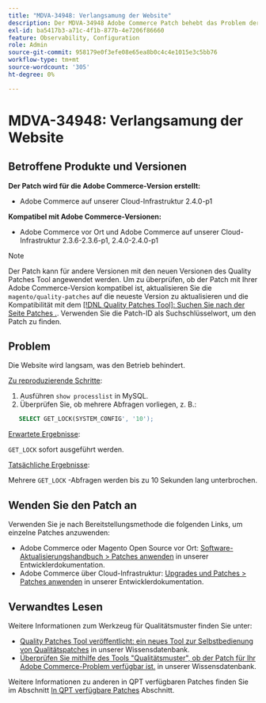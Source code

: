 ```yaml
---
title: "MDVA-34948: Verlangsamung der Website"
description: Der MDVA-34948 Adobe Commerce Patch behebt das Problem der Verlangsamung der Website. Dieser Patch ist verfügbar, wenn das [Quality Patches Tool (QPT)](/help/announcements/adobe-commerce-announcements/magento-quality-patches-released-new-tool-to-self-serve-quality-patches.md) 1.1.1 installiert ist. Die Patch-ID lautet MDVA-34948. Bitte beachten Sie, dass das Problem in Adobe Commerce Version 2.4.1 behoben wurde.
exl-id: ba5417b3-a71c-4f1b-877b-4e7206f86660
feature: Observability, Configuration
role: Admin
source-git-commit: 958179e0f3efe08e65ea8b0c4c4e1015e3c5bb76
workflow-type: tm+mt
source-wordcount: '305'
ht-degree: 0%

---
```


# MDVA-34948: Verlangsamung der Website


## Betroffene Produkte und Versionen

**Der Patch wird für die Adobe Commerce-Version erstellt:**

* Adobe Commerce auf unserer Cloud-Infrastruktur 2.4.0-p1

**Kompatibel mit Adobe Commerce-Versionen:**

* Adobe Commerce vor Ort und Adobe Commerce auf unserer Cloud-Infrastruktur 2.3.6-2.3.6-p1, 2.4.0-2.4.0-p1

>[!NOTE]
>
>Der Patch kann für andere Versionen mit den neuen Versionen des Quality Patches Tool angewendet werden. Um zu überprüfen, ob der Patch mit Ihrer Adobe Commerce-Version kompatibel ist, aktualisieren Sie die `magento/quality-patches` auf die neueste Version zu aktualisieren und die Kompatibilität mit dem [[!DNL Quality Patches Tool]: Suchen Sie nach der Seite Patches .](https://devdocs.magento.com/quality-patches/tool.html#patch-grid). Verwenden Sie die Patch-ID als Suchschlüsselwort, um den Patch zu finden.

## Problem

Die Website wird langsam, was den Betrieb behindert.

<u>Zu reproduzierende Schritte</u>:

1. Ausführen `show processlist` in MySQL.
1. Überprüfen Sie, ob mehrere Abfragen vorliegen, z. B.:

```sql
   SELECT GET_LOCK(SYSTEM_CONFIG', '10');
```

<u>Erwartete Ergebnisse</u>:

`GET_LOCK` sofort ausgeführt werden.

<u>Tatsächliche Ergebnisse</u>:

Mehrere `GET_LOCK` -Abfragen werden bis zu 10 Sekunden lang unterbrochen.

## Wenden Sie den Patch an

Verwenden Sie je nach Bereitstellungsmethode die folgenden Links, um einzelne Patches anzuwenden:

* Adobe Commerce oder Magento Open Source vor Ort: [Software-Aktualisierungshandbuch > Patches anwenden](https://devdocs.magento.com/guides/v2.4/comp-mgr/patching/mqp.html) in unserer Entwicklerdokumentation.
* Adobe Commerce über Cloud-Infrastruktur: [Upgrades und Patches > Patches anwenden](https://devdocs.magento.com/cloud/project/project-patch.html) in unserer Entwicklerdokumentation.

## Verwandtes Lesen

Weitere Informationen zum Werkzeug für Qualitätsmuster finden Sie unter:

* [Quality Patches Tool veröffentlicht: ein neues Tool zur Selbstbedienung von Qualitätspatches](/help/announcements/adobe-commerce-announcements/magento-quality-patches-released-new-tool-to-self-serve-quality-patches.md) in unserer Wissensdatenbank.
* [Überprüfen Sie mithilfe des Tools &quot;Qualitätsmuster&quot;, ob der Patch für Ihr Adobe Commerce-Problem verfügbar ist.](/help/support-tools/patches-available-in-qpt-tool/check-patch-for-magento-issue-with-magento-quality-patches.md) in unserer Wissensdatenbank.

Weitere Informationen zu anderen in QPT verfügbaren Patches finden Sie im Abschnitt [In QPT verfügbare Patches](https://support.magento.com/hc/en-us/sections/360010506631-Patches-available-in-QPT-tool-) Abschnitt.

